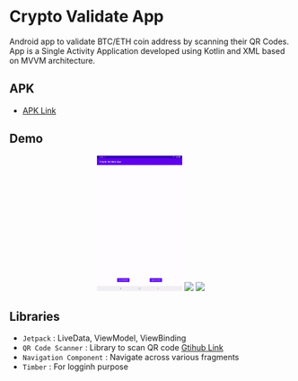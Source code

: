 # Crypto Validate App

Android app to validate BTC/ETH coin address by scanning their QR Codes.
App is a Single Activity Application developed using Kotlin and XML based on MVVM architecture.

## APK
- [APK Link](https://drive.google.com/drive/folders/1BNu8NjZzeTriY0QbtrPwrSzaP4CN4BYQ?usp=sharing)

## Demo

<p align="center">
<img src="content/btcdemo.gif" width="30%"/>
<img src="content/eth1demo.gif" width="30%"/>
<img src="content/eth2demo.gif" width="30%"/>
</p>

## Libraries
- `Jetpack` : LiveData, ViewModel, ViewBinding
- `QR Code Scanner` : Library to scan QR code [Gtihub Link](https://github.com/yuriy-budiyev/code-scanner)
- `Navigation Component` : Navigate across various fragments
- `Timber` : For logginh purpose



